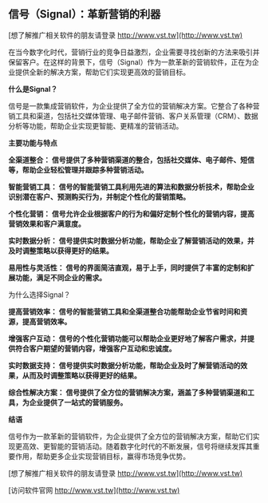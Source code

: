 ## **信号（Signal）：革新营销的利器**

[想了解推广相关软件的朋友请登录 http://www.vst.tw](http://www.vst.tw)

在当今数字化时代，营销行业的竞争日益激烈，企业需要寻找创新的方法来吸引并保留客户。在这样的背景下，信号（Signal）作为一款革新的营销软件，正在为企业提供全新的解决方案，帮助它们实现更高效的营销目标。

**什么是Signal？**

信号是一款集成营销软件，为企业提供了全方位的营销解决方案。它整合了各种营销工具和渠道，包括社交媒体管理、电子邮件营销、客户关系管理（CRM）、数据分析等功能，帮助企业实现更智能、更精准的营销活动。

**主要功能与特点**

**全渠道整合： 信号提供了多种营销渠道的整合，包括社交媒体、电子邮件、短信等，帮助企业轻松管理并跟踪多种营销活动。**

**智能营销工具： 信号的智能营销工具利用先进的算法和数据分析技术，帮助企业识别潜在客户、预测购买行为，并制定个性化的营销策略。**

**个性化营销： 信号允许企业根据客户的行为和偏好定制个性化的营销内容，提高营销效果和客户满意度。**

**实时数据分析： 信号提供实时数据分析功能，帮助企业了解营销活动的效果，并及时调整策略以获得更好的结果。**

**易用性与灵活性： 信号的界面简洁直观，易于上手，同时提供了丰富的定制和扩展功能，满足不同企业的需求。**

为什么选择Signal？

**提高营销效率： 信号的智能营销工具和全渠道整合功能帮助企业节省时间和资源，提高营销效率。**

**增强客户互动： 信号的个性化营销功能可以帮助企业更好地了解客户需求，并提供符合客户期望的营销内容，增强客户互动和忠诚度。**

**实时数据支持： 信号提供实时数据分析功能，帮助企业及时了解营销活动的效果，从而及时调整策略以获得更好的结果。**

**综合性解决方案： 信号提供了全方位的营销解决方案，涵盖了多种营销渠道和工具，为企业提供了一站式的营销服务。**

**结语**

信号作为一款革新的营销软件，为企业提供了全方位的营销解决方案，帮助它们实现更高效、更智能的营销活动。随着数字化时代的不断发展，信号将继续发挥其重要作用，帮助更多企业实现营销目标，赢得市场竞争优势。

[想了解推广相关软件的朋友请登录 http://www.vst.tw](http://www.vst.tw)


[访问软件官网 http://www.vst.tw](http://www.vst.tw)
